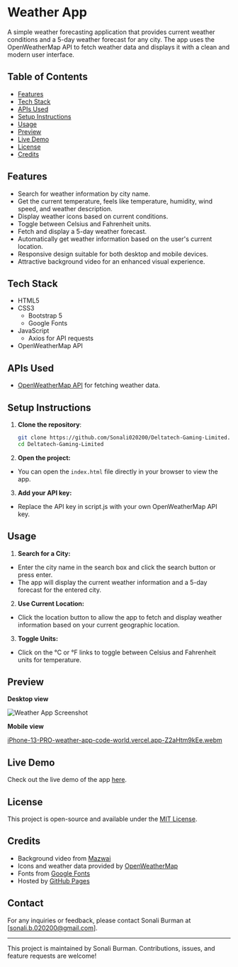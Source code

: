# Weather App

A simple weather forecasting application that provides current weather conditions and a 5-day weather forecast for any city. The app uses the OpenWeatherMap API to fetch weather data and displays it with a clean and modern user interface.

## Table of Contents

- [Features](#features)
- [Tech Stack](#tech-stack)
- [APIs Used](#apis-used)
- [Setup Instructions](#setup-instructions)
- [Usage](#usage)
- [Preview](#Preview)
- [Live Demo](#live-demo)
- [License](#license)
- [Credits](#credits)

## Features

- Search for weather information by city name.
- Get the current temperature, feels like temperature, humidity, wind speed, and weather description.
- Display weather icons based on current conditions.
- Toggle between Celsius and Fahrenheit units.
- Fetch and display a 5-day weather forecast.
- Automatically get weather information based on the user's current location.
- Responsive design suitable for both desktop and mobile devices.
- Attractive background video for an enhanced visual experience.

## Tech Stack

- HTML5
- CSS3
  - Bootstrap 5
  - Google Fonts
- JavaScript
  - Axios for API requests
- OpenWeatherMap API

## APIs Used

- [OpenWeatherMap API](https://openweathermap.org/api) for fetching weather data.

## Setup Instructions

1. **Clone the repository**:

   ```bash
   git clone https://github.com/Sonali020200/Deltatech-Gaming-Limited.git
   cd Deltatech-Gaming-Limited
    ```

2. **Open the project:**

- You can open the `index.html` file directly in your browser to view the app.

3. **Add your API key:**

- Replace the API key in script.js with your own OpenWeatherMap API key.


## Usage

1. **Search for a City:**

- Enter the city name in the search box and click the search button or press enter.
- The app will display the current weather information and a 5-day forecast for the entered city.

2. **Use Current Location:**

- Click the location button to allow the app to fetch and display weather information based on your current geographic location.

3. **Toggle Units:**

- Click on the °C or °F links to toggle between Celsius and Fahrenheit units for temperature.

## Preview

**Desktop view**

![Weather App Screenshot](./Weather-App/imgs/preview-1.png)


**Mobile view**

[iPhone-13-PRO-weather-app-code-world.vercel.app-Z2aHtm9kEe.webm](https://github.com/Sonali020200/Deltatech-Gaming-Limited/assets/147674653/ba2de88d-dfbd-48aa-bc31-5d0099d95956)



## Live Demo

Check out the live demo of the app [here](https://weather-app-code-world.vercel.app/).


## License

This project is open-source and available under the [MIT License](LICENSE).

## Credits

- Background video from [Mazwai](https://mazwai.com/videvo_files/video/free/2015-07/small_watermarked/Clouds_1_1_preview.webm)
- Icons and weather data provided by [OpenWeatherMap](https://openweathermap.org/)
- Fonts from [Google Fonts](https://fonts.google.com/)
- Hosted by [GitHub Pages](https://pages.github.com/)

## Contact

For any inquiries or feedback, please contact Sonali Burman at [sonali.b.020200@gmail.com].

---

This project is maintained by Sonali Burman. Contributions, issues, and feature requests are welcome!
